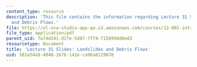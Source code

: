 ```yaml
---
content_type: resource
description: 'This file contains the information regarding Lecture 31 Slides: Landslides
  and Debris Flows.'
file: https://ol-ocw-studio-app-qa.s3.amazonaws.com/courses/12-001-introduction-to-geology-fall-2013/581e54a948481676142eca96a0129878_MIT12_001F13_Lec31Slides.pdf
file_type: application/pdf
parent_uid: 7a74d241-d2fe-5d87-7f74-7158998d8ed3
resourcetype: Document
title: 'Lecture 31 Slides: Landslides and Debris Flows'
uid: 581e54a9-4848-1676-142e-ca96a0129878
---
```

